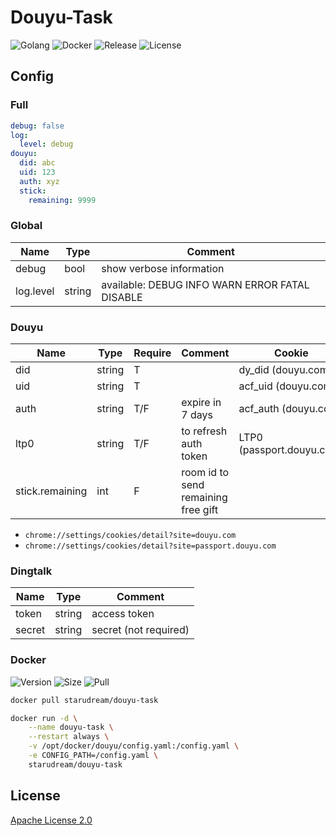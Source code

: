 # Douyu-Task

![Golang](https://img.shields.io/github/workflow/status/starudream/douyu-task/Golang/master?style=for-the-badge)
![Docker](https://img.shields.io/github/workflow/status/starudream/douyu-task/Docker/master?label=Docker&style=for-the-badge)
![Release](https://img.shields.io/github/v/release/starudream/douyu-task?include_prereleases&style=for-the-badge)
![License](https://img.shields.io/github/license/starudream/douyu-task?style=for-the-badge)

## Config

### Full

```yaml
debug: false
log:
  level: debug
douyu:
  did: abc
  uid: 123
  auth: xyz
  stick:
    remaining: 9999
```

### Global

| Name      | Type   | Comment                                        |
|-----------|--------|------------------------------------------------|
| debug     | bool   | show verbose information                       |
| log.level | string | available: DEBUG INFO WARN ERROR FATAL DISABLE |

### Douyu

| Name            | Type   | Require | Comment                             | Cookie                    |
|-----------------|--------|---------|-------------------------------------|---------------------------|
| did             | string | T       |                                     | dy_did (douyu.com)        |
| uid             | string | T       |                                     | acf_uid (douyu.com)       |
| auth            | string | T/F     | expire in 7 days                    | acf_auth (douyu.com)      |
| ltp0            | string | T/F     | to refresh auth token               | LTP0 (passport.douyu.com) |
| stick.remaining | int    | F       | room id to send remaining free gift |                           |

- `chrome://settings/cookies/detail?site=douyu.com`
- `chrome://settings/cookies/detail?site=passport.douyu.com`

### Dingtalk

| Name   | Type   | Comment               |
|--------|--------|-----------------------|
| token  | string | access token          |
| secret | string | secret (not required) |

### Docker

![Version](https://img.shields.io/docker/v/starudream/douyu-task?style=for-the-badge)
![Size](https://img.shields.io/docker/image-size/starudream/douyu-task/latest?style=for-the-badge)
![Pull](https://img.shields.io/docker/pulls/starudream/douyu-task?style=for-the-badge)

```bash
docker pull starudream/douyu-task
```

```bash
docker run -d \
    --name douyu-task \
    --restart always \
    -v /opt/docker/douyu/config.yaml:/config.yaml \
    -e CONFIG_PATH=/config.yaml \
    starudream/douyu-task
```

## License

[Apache License 2.0](./LICENSE)
